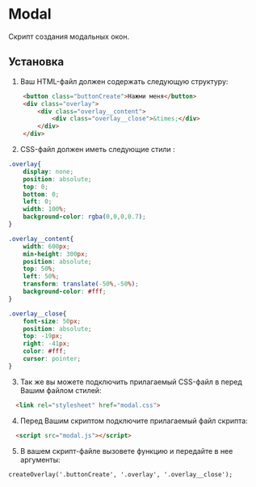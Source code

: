 # Modal
Скрипт создания модальных окон.
## Установка
1. Ваш HTML-файл должен содержать следующую структуру:
```HTML
    <button class="buttonCreate">Нажми меня</button>
    <div class="overlay">
        <div class="overlay__content">
            <div class="overlay__close">&times;</div>
        </div>
    </div>
```
2. CSS-файл должен иметь следующие стили :
```CSS
.overlay{
    display: none;
    position: absolute;
    top: 0;
    bottom: 0;
    left: 0;
    width: 100%;
    background-color: rgba(0,0,0,0.7);
}

.overlay__content{
    width: 600px;
    min-height: 300px;
    position: absolute;
    top: 50%;
    left: 50%;
    transform: translate(-50%,-50%);
    background-color: #fff;
}

.overlay__close{
    font-size: 50px;
    position: absolute;
    top: -19px;
    right: -41px;
    color: #fff;
    cursor: pointer;
}
```
3. Так же вы можете подключить прилагаемый CSS-файл в **<head>** перед Вашим файлом стилей:
```HTML
  <link rel="stylesheet" href="modal.css">
```
4. Перед Вашим скриптом подключите прилагаемый файл скрипта:
```HTML
  <script src="modal.js"></script>
```
 5. В вашем скрипт-файле вызовете функцию и передайте в нее аргументы:
 ```JS
createOverlay('.buttonCreate', '.overlay', '.overlay__close');  
```
  
  
